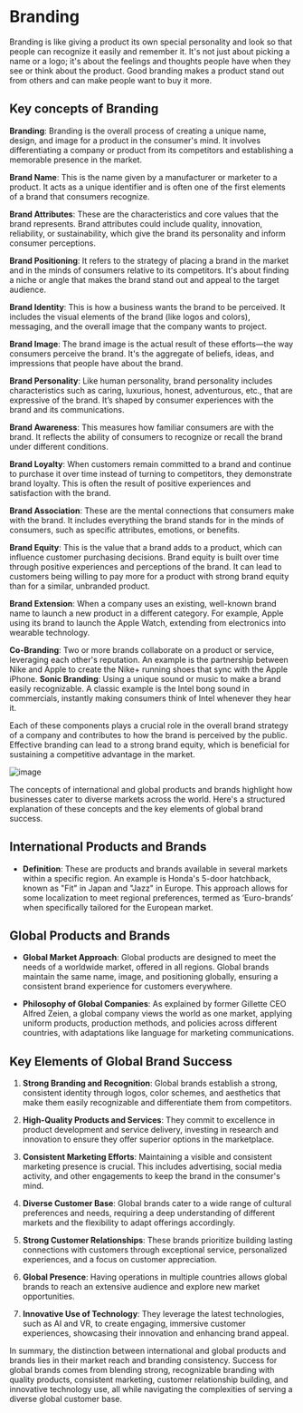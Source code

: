 # Branding
Branding is like giving a product its own special personality and look so that people can recognize it easily and remember it. It's not just about picking a name or a logo; it's about the feelings and thoughts people have when they see or think about the product. Good branding makes a product stand out from others and can make people want to buy it more.

## Key concepts of Branding

**Branding**: Branding is the overall process of creating a unique name, design, and image for a product in the consumer's mind. It involves differentiating a company or product from its competitors and establishing a memorable presence in the market.

   **Brand Name**: This is the name given by a manufacturer or marketer to a product. It acts as a unique identifier and is often one of the first elements of a brand that consumers recognize.

   **Brand Attributes**: These are the characteristics and core values that the brand represents. Brand attributes could include quality, innovation, reliability, or sustainability, which give the brand its personality and inform consumer perceptions.

   **Brand Positioning**: It refers to the strategy of placing a brand in the market and in the minds of consumers relative to its competitors. It's about finding a niche or angle that makes the brand stand out and appeal to the target audience.

   **Brand Identity**: This is how a business wants the brand to be perceived. It includes the visual elements of the brand (like logos and colors), messaging, and the overall image that the company wants to project.

   **Brand Image**: The brand image is the actual result of these efforts—the way consumers perceive the brand. It's the aggregate of beliefs, ideas, and impressions that people have about the brand.

 **Brand Personality**: Like human personality, brand personality includes characteristics such as caring, luxurious, honest, adventurous, etc., that are expressive of the brand. It’s shaped by consumer experiences with the brand and its communications.

   **Brand Awareness**: This measures how familiar consumers are with the brand. It reflects the ability of consumers to recognize or recall the brand under different conditions.

   **Brand Loyalty**: When customers remain committed to a brand and continue to purchase it over time instead of turning to competitors, they demonstrate brand loyalty. This is often the result of positive experiences and satisfaction with the brand.

   **Brand Association**: These are the mental connections that consumers make with the brand. It includes everything the brand stands for in the minds of consumers, such as specific attributes, emotions, or benefits.

  **Brand Equity**: This is the value that a brand adds to a product, which can influence customer purchasing decisions. Brand equity is built over time through positive experiences and perceptions of the brand. It can lead to customers being willing to pay more for a product with strong brand equity than for a similar, unbranded product.

**Brand Extension**: When a company uses an existing, well-known brand name to launch a new product in a different category. For example, Apple using its brand to launch the Apple Watch, extending from electronics into wearable technology.

**Co-Branding**: Two or more brands collaborate on a product or service, leveraging each other's reputation. An example is the partnership between Nike and Apple to create the Nike+ running shoes that sync with the Apple iPhone.
**Sonic Branding**: Using a unique sound or music to make a brand easily recognizable. A classic example is the Intel bong sound in commercials, instantly making consumers think of Intel whenever they hear it.

Each of these components plays a crucial role in the overall brand strategy of a company and contributes to how the brand is perceived by the public. Effective branding can lead to a strong brand equity, which is beneficial for sustaining a competitive advantage in the market.

![image](https://github.com/Collegehive/Notes/assets/159722383/95cc8b21-0bdd-4198-9207-03dde230ed6a)



The concepts of international and global products and brands highlight how businesses cater to diverse markets across the world. Here's a structured explanation of these concepts and the key elements of global brand success.
 
## International Products and Brands

- **Definition**: These are products and brands available in several markets within a specific region. An example is Honda's 5-door hatchback, known as "Fit" in Japan and "Jazz" in Europe. This approach allows for some localization to meet regional preferences, termed as ‘Euro-brands’ when specifically tailored for the European market.

## Global Products and Brands

- **Global Market Approach**: Global products are designed to meet the needs of a worldwide market, offered in all regions. Global brands maintain the same name, image, and positioning globally, ensuring a consistent brand experience for customers everywhere.

- **Philosophy of Global Companies**: As explained by former Gillette CEO Alfred Zeien, a global company views the world as one market, applying uniform products, production methods, and policies across different countries, with adaptations like language for marketing communications.

## Key Elements of Global Brand Success

1. **Strong Branding and Recognition**: Global brands establish a strong, consistent identity through logos, color schemes, and aesthetics that make them easily recognizable and differentiate them from competitors.

2. **High-Quality Products and Services**: They commit to excellence in product development and service delivery, investing in research and innovation to ensure they offer superior options in the marketplace.

3. **Consistent Marketing Efforts**: Maintaining a visible and consistent marketing presence is crucial. This includes advertising, social media activity, and other engagements to keep the brand in the consumer's mind.

4. **Diverse Customer Base**: Global brands cater to a wide range of cultural preferences and needs, requiring a deep understanding of different markets and the flexibility to adapt offerings accordingly.

5. **Strong Customer Relationships**: These brands prioritize building lasting connections with customers through exceptional service, personalized experiences, and a focus on customer appreciation.

6. **Global Presence**: Having operations in multiple countries allows global brands to reach an extensive audience and explore new market opportunities.

7. **Innovative Use of Technology**: They leverage the latest technologies, such as AI and VR, to create engaging, immersive customer experiences, showcasing their innovation and enhancing brand appeal.

In summary, the distinction between international and global products and brands lies in their market reach and branding consistency. Success for global brands comes from blending strong, recognizable branding with quality products, consistent marketing, customer relationship building, and innovative technology use, all while navigating the complexities of serving a diverse global customer base.
